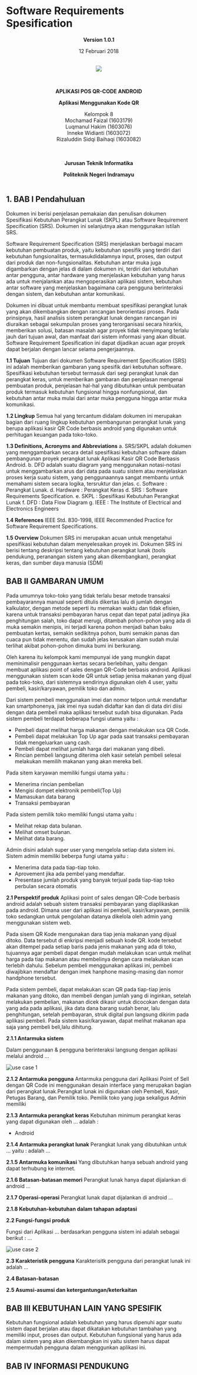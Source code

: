 <html>
<body>
<p align="center"><h1> Software Requirements Spesification </h1></p>

<p align="center"><b>Version 1.0.1 </b><br>
<p align="center">12 Februari 2018</b><br><br>
<p align="center">
<img src="https://2.bp.blogspot.com/-dxdRgMQGbLk/WpA-Tp2rNGI/AAAAAAAAAh8/3_jBWFb7Cf48033QvB34D2WCwoN2sxZLgCLcBGAs/s1000/index.png"/>
</p>

<br><p align="center"><b> APLIKASI POS QR-CODE ANDROID</b><br>
<p align="center"><b>Aplikasi Menggunakan Kode QR
</b>
<p align="center">Kelompok 8 <br>
 Mochamad Faizal 			(1603179)<br>
 Luqmanul Hakim				(1603076)<br>
 Inneke Widianti			(1603072)<br>
 Rizaluddin Sidqi Baihaqi	(1603082)<br><br><br>

<p align="center"><b>Jurusan Teknik Informatika</b><br>
<p align="center"><b>Politeknik Negeri Indramayu</b><br><br>
</p>
</body>
</html>


## 1. BAB I Pendahuluan
Dokumen ini berisi penjelasan pemakaian dan penulisan dokumen Spesifikasi Kebutuhan Perangkat Lunak (SKPL) atau Software Requirement Specification (SRS). Dokumen ini selanjutnya akan menggunakan istilah SRS.

Software Requirement Specification (SRS) menjelaskan berbagai macam kebutuhan pembuatan produk, yaitu kebutuhan spesifik yang terdiri dari kebutuhan fungsionalitas, termasukdidalamnya input, proses, dan output dari produk dan non-fungsionalitas. Kebutuhan antar muka juga digambarkan dengan jelas di dalam dokumen ini, terdiri dari kebutuhan antar pengguna, antar hardware yang menjelaskan kebutuhan yang harus ada untuk menjalankan atau mengoperasikan aplikasi sistem, kebutuhan antar software yang menjelaskan bagaimana cara pengguna berinteraksi dengan sistem, dan kebutuhan antar komunikasi.

Dokumen ini dibuat untuk membantu membuat spesifikasi perangkat lunak yang akan dikembangkan dengan rancangan berorientasi proses. Pada prinsipnya, hasil analisis sistem perangkat lunak dengan rancangan ini diuraikan sebagai sekumpulan proses yang terorganisasi secara hirarkis, memberikan solusi, batasan masalah agar proyek tidak menyimpang terlalu jauh dari tujuan awal, dan manfaat dari sistem informasi yang akan dibuat. Software Requirement Spesification ini dapat dijadikan acuan agar proyek dapat berjalan dengan lancar selama pengerjaannya.

__1.1 Tujuan__
Tujuan dari dokumen Software Requirement Specification (SRS) ini adalah memberikan gambaran yang spesifik dari kebutuhan software. Spesifikasi kebutuhan tersebut termasuk dari segi perangkat lunak dan perangkat keras, untuk memberikan gambaran dan penjelasan mengenai pembuatan produk, penjelasan hal-hal yang dibutuhkan untuk pembuatan produk termasuk kebutuhan fungsional hingga nonfungsional, dan kebutuhan antar muka mulai dari antar muka pengguna hingga antar muka komunikasi.

__1.2 Lingkup__
Semua hal yang tercantum didalam dokumen ini merupakan bagian dari ruang lingkup kebutuhan pembangunan perangkat lunak yang berupa aplikasi kasir QR Code berbasis android yang digunakan untuk perhitugan keuangan pada toko-toko.

__1.3 Definitions, Acronyms and Abbreviations__
	a. SRS/SKPL adalah dokumen yang menggambarkan secara detail spesifikasi kebutuhan software dalam pembangunan proyek perangkat lunak Aplikasi Kasir QR Code Berbasis Android.
	b. DFD adalah suatu diagram yang menggunakan notasi-notasi untuk menggambarkan arus dari data pada suatu sistem atau menjelaskan proses kerja suatu sistem, yang penggunaannya sangat membantu untuk memahami sistem secara logika, tersruktur dan jelas.
	c. Software : Perangkat Lunak.
	d. Hardware : Perangkat Keras
	d. SRS : Software Requirements Specification.
	e. SKPL : Spesifikasi Kebutuhan Perangkat Lunak
	f. DFD : Data Flow Diagram
	g. IEEE : The Institute of Electrical and Electronics Engineers

__1.4 References__
IEEE Std. 830-1998, IEEE Recommended Practice for Software Requirement Specifications.

__1.5 Overview__
Dokumen SRS ini merupakan acuan untuk mengetahui spesifikasi kebutuhan dalam menyelesaikan proyek ini. Dokumen SRS ini berisi tentang deskripsi tentang kebutuhan perangkat lunak (tools pendukung, peranangan sistem yang akan dikembangkan), perangkat keras, dan sumber daya manusia (SDM)

## BAB II GAMBARAN UMUM
Pada umumnya toko-toko yang tidak terlalu besar metode transaksi pembayarannya manual seperti ditulis dikertas lalu di jumlah dengan kalkulator, dengan metode seperti itu memakan waktu dan tidak efisien, karena untuk transaksi pembayaran harus cepat dan tepat patal jadinya jika penghitungan salah, toko dapat merugi, ditambah pohon-pohon yang ada di muka semakin menipis, ini terjadi karena pohon menjadi bahan baku pembuatan kertas, semakin sedikitnya pohon, bumi semakin panas dan cuaca pun tidak menentu, dan sudah jelas kerusakan alam sudah mulai terlihat akibat pohon-pohon dimuka bumi ini berkurang.

Oleh karena itu kelompok kami mempunyai ide yang mungkin dapat meminimalisir penggunaan kertas secara berlebihan, yaitu dengan membuat aplikasi point of sales dengan QR-Code berbasis android. Aplikasi menggunakan sistem scan kode QR untuk setiap jenisa makanan yang dijual pada toko-toko, dari sistemnya sendirinya digunakan oleh 4 user, yaitu pembeli, kasir/karyawan, pemilik toko dan admin.

Dari sistem pembeli menggunakan imei dan nomor telpon untuk mendaftar kan smartphonenya, jiak imei nya sudah didaftar kan dan di data diri diisi dengan data pembeli maka aplikasi tersebut sudah bisa digunakan. Pada sistem pembeli terdapat beberapa fungsi utama yaitu :
<ul><li> Pembeli dapat melihat harga makanan dengan melakukan sca QR Code.</li>
<li> Pembeli dapat melakukan Top Up agar pada saat transaksi pembayaran tidak mengeluarkan uang cash.</li>
<li> Pembeli dapat melihat jumlah harga dari makanan yang dibeli.</li>
<li> Rincian pembeli langsung diterima oleh kasir setelah pembeli selesai melakukan memilih makanan yang akan mereka beli.</li>
</ul>

Pada sitem karyawan memiliki fungsi utama yaitu :
<ul>
<li> Menerima rincian pembelian</li>
<li> Mengisi dompet elektronik pembeli(Top Up)</li>
<li> Mamasukan data barang </li>
<li> Transaksi pembayaran </li>
</ul>

Pada sistem pemilik toko memiliki fungsi utama yaitu :
<ul>
<li> Melihat rekap data bulanan.</li>
<li> Melihat omset bulanan. </li>
<li> Melihat data barang. </li>
</ul>

Admin disini adalah super user yang mengelola setiap data sistem ini. Sistem admin memiliki beberpa fungi utama yaitu :
<ul>
<li> Menerima data pada tiap-tiap toko.</li>
<li> Aprovement jika ada pembel yang mendaftar.</li>
<li> Presentase jumlah produk yang banyak terjual pada tiap-tiap toko perbulan secara otomatis </li>
</ul>

__2.1 Perspektif produk__
Aplikasi point of sales dengan QR-Code berbasis android adalah sebuah sistem transaksi pembayaran yang diaplikaskan pada android. Dimana user dari aplikasi ini pembeli, kasir/karyawan, pemilik toko sedangkan untuk pengolahan datanya dikelola oleh admin yang menggunakan sistem web.

Pada sisem QR Kode mengunakan dara tiap jenia makanan yang dijual ditoko. Data tersebut di enkripsi menjadi sebuah kode QR. kode tersebut akan ditempel pada setiap baris pada jenis makanan yang ada di toko, tujuannya agar pembeli dapat dengan mudah melakukan scan untuk melihat harga pada tiap makanan atau membelinya dengan cara melakukan scan terlebih dahulu. Sebelum pembeli menggunakan aplikasi ini, pembeli diwajibkan mendaftar dengan imek hanphone masing-masing dan nomor handphone tersebut.

Pada sistem pembeli, dapat melakukan scan QR pada tiap-tiap jenis makanan yang ditoko, dan membeli dengan jumlah yang di inginkan, setelah melakukan pembelian, makanan dicek dikasir untuk dicocokan dengan data yang ada pada aplikasi, jika data dana barang sudah benar, lalu penghitungan, setelah pembayaran, struk digital pun langsung dikirim pada aplikasi pembeli. Pada sistem kasir/karyawan, dapat melihat makanan apa saja yang pembeli beli,lalu dihitung.

____2.1.1 Antarmuka sistem____

Dalam penggunaan & pengguna berinteraksi langsung dengan aplikasi melalui android ...

![use case 1](http://i68.tinypic.com/263vbrs.jpg)

____2.1.2 Antarmuka pengguna____
Antarmuka pengguna dari Aplikasi Point of Sell dengan QR Code ini menggunakan desain interface yang merupakan bagian dari perangkat lunak.Perangkat lunak ini digunakan oleh Pembeli, Kasir, Petugas Barang, dan Pemilik toko. Pemilik toko yang juga sekaligus Admin memiliki 

____2.1.3 Antarmuka perangkat keras____
Kebutuhan minimum perangkat keras yang dapat digunakan oleh ... adalah :
- Android

____2.1.4 Antarmuka perangkat lunak____
Perangkat lunak yang dibutuhkan untuk ... yaitu :
adalah ...

____2.1.5 Antarmuka komunikasi____
Yang dibutuhkan hanya sebuah android yang dapat terhubung ke internet.

____2.1.6 Batasan-batasan memori____
Perangkat lunak hanya dapat dijalankan di android ...

____2.1.7 Operasi-operasi____
Perangkat lunak dapat dijalankan di android ...

____2.1.8 Kebutuhan-kebutuhan dalam tahapan adaptasi____

__2.2 Fungsi-fungsi produk__

Fungsi dari Aplikasi ... berdasarkan pengguna sistem ini adalah sebagai  berikut :
...

![use case 2](http://i68.tinypic.com/2cnjx9f.jpg)

__2.3 Karakteristik pengguna__
Karakterisitk pengguna dari perangkat lunak ini adalah ...

__2.4 Batasan-batasan__

__2.5 Asumsi-asumsi dan ketergantungan/keterkaitan__


## BAB III KEBUTUHAN LAIN YANG SPESIFIK
Kebutuhan fungsional adalah kebutuhan yang harus dipenuhi agar suatu sistem dapat berjalan atau dapat dikatakan kebutuhan tambahan yang memiliki input, proses dan output. Kebutuhan fungsional yang harus ada dalam sistem yang akan dikembangkan ini yaitu sistem harus dapat mempermudah pengguna dalam menggunkan aplikasi ini.


## BAB IV INFORMASI PENDUKUNG
